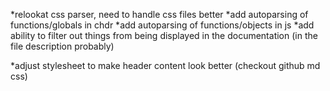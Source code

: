*relookat css parser, need to handle css files better
*add autoparsing of functions/globals in chdr
*add autoparsing of functions/objects in js
*add ability to filter out things from being displayed in the documentation (in the file description probably)

*adjust stylesheet to make header content look better (checkout github md css)
